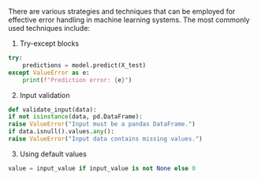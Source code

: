 There are various strategies and techniques that can be employed for effective error handling in machine learning systems. The most commonly used techniques include:

1. Try-except blocks
``` python
try:
    predictions = model.predict(X_test)
except ValueError as e:
    print(f"Prediction error: {e}")
```
2. Input validation
``` python
def validate_input(data):
if not isinstance(data, pd.DataFrame):
raise ValueError("Input must be a pandas DataFrame.")
if data.isnull().values.any():
raise ValueError("Input data contains missing values.")
```
3. Using default values
``` python
value = input_value if input_value is not None else 0
```
